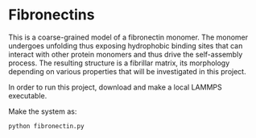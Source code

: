 # Fibronectins

This is a coarse-grained model of a fibronectin monomer. The monomer undergoes unfolding thus exposing hydrophobic binding sites that can interact with other protein monomers and thus drive the self-assembly process. The resulting structure is a fibrillar matrix, its morphology depending on various properties that will be investigated in this project.

In order to run this project, download and make a local LAMMPS executable.

Make the system as:

```python
python fibronectin.py
```

